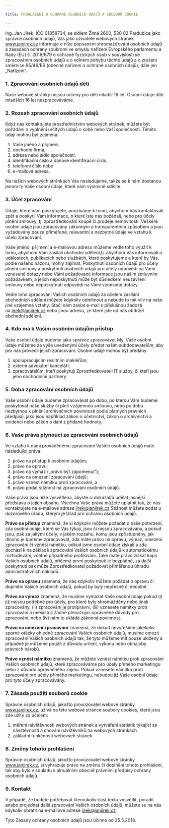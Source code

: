 ```yaml
---

title: PROHLÁŠENÍ O OCHRANĚ OSOBNÍCH ÚDAJŮ A SOUBORŮ COOKIE

---
```


Ing. Jan Jírek, IČO 01858734, se sídlem Žitná 2600, 530 02 Pardubice jako správce osobních údajů, Vás jako uživatele webových stránek www.janjirek.cz informuje o níže popsaném shromažďování osobních údajů a zásadách ochrany soukromí ve smyslu nařízení Evropského parlamentu a Rady (EU) č. 2016/679 o ochraně fyzických osob v souvislosti se zpracováním osobních údajů a o volném pohybu těchto údajů a o zrušení směrnice 95/46/ES (obecné nařízení o ochraně osobních údajů), dále jen „Nařízení“.

### 1. Zpracování osobních údajů dětí

Naše webové stránky nejsou určeny pro děti mladší 16 let. Osobní údaje dětí mladších 16 let nezpracováváme.

### 2. Rozsah zpracování osobních údajů

Když nás kontaktujete prostřednictvím webových stránek, můžete být požádáni o vyplnění určitých údajů o sobě nebo Vaší společnosti. Těmito údaji mohou být zejména:

1. Vaše jméno a příjmení,
2. obchodní firma,
3. adresa nebo sídlo společnosti,
4. identifikační číslo a daňové identifikační číslo,
5. telefonní číslo nebo
6. e-mailová adresa.

Na našich webových stránkách Vás nesledujeme, takže se k nám dostanou jenom ty Vaše osobní údaje, které nám výslovně sdělíte.

### 3. Účel zpracování

Údaje, které nám poskytujete, používáme k tomu, abychom Vás kontaktovali zpět a poskytli Vám informace, o které jste nás požádali, nebo pro účely plnění smlouvy, tj. zprostředkování koupě či prodeje nemovitosti. Veškeré osobní údaje jsou zpracovány zákonným a transparentním způsobem a jsou vyžadovány pouze přiměřené, relevantní a nezbytné údaje ve vztahu k účelu zpracování.

Vaše jméno, příjmení a e-mailovou adresu můžeme vedle toho využít k tomu, abychom Vám zasílali obchodní sdělení,tj. abychom Vás informovali o událostech, publikacích nebo službách, které poskytujeme a které by Vás, podle našeho názoru, mohly zajímat. Poskytnutí osobních údajů pro účely plnění smlouvy a poskytnutí osobních údajů pro účely odpovědi na Vámi vznesené dotazy nebo Vámi požadované informace jsou naším smluvním požadavkem, a jejich neposkytnutí může být důsledkem neuzavření smlouvy nebo neposkytnutí odpovědi na Vámi vznesené dotazy

Vedle toho zpracování Vašich osobních údajů za účelem zasílání obchodních sdělení můžete kdykoliv odmítnout a nebude to mít vliv na naše jiné vzájemné vztahy. Stačí nám zaslat e-mail s příslušnou žádostí na jirek@janjirek.cz nebo jinou adresu, ze které jste od nás obdržel obchodní sdělení.

### 4. Kdo má k Vašim osobním údajům přístup

Vaše osobní údaje budeme jako správce zpracovávat My. Vaše osobní údaje můžeme za výše uvedenými účely předat našim subdodavatelům, aby pro nás provedli jejich zpracování. Osobní údaje mohou být předány:

1. spolupracujícím realitním makléřům;
2. externí advokátní kanceláři;
3. zpracovatelům, kteří poskytují Zprostředkovateli IT služby, či kteří jsou jeho obchodními partnery

### 5. Doba zpracování osobních údajů

Vaše osobní údaje budeme zpracovávat po dobu, po kterou Vám budeme poskytovat naše služby či plnit vzájemnou smlouvu, nebo po dobu nezbytnou k plnění archivačních povinností podle platných právních předpisů, jako jsou například zákon o účetnictví, zákon o archivnictví a evidenci nebo zákon o dani z přidané hodnoty.

### 6. Vaše práva plynoucí ze zpracování osobních údajů

Ve vztahu k námi prováděnému zpracování Vašich osobních údajů máte následující práva:

1. právo na přístup k osobním údajům;
2. právo na opravu;
3. právo na výmaz („právo být zapomenut“);
4. právo na omezení zpracování údajů;
5. právo vznést námitku proti zpracování; a
6. právo podat stížnost na zpracování osobních údajů.

Vaše práva jsou níže vysvětlena, abyste si dokázal/a udělat jasnější představu o jejich obsahu. Všechna Vaše práva můžete uplatnit tak, že nás kontaktujete na e-mailové adrese jirek@janjirek.cz Stížnost můžete podat u dozorového úřadu, kterým je Úřad pro ochranu osobních údajů.

**Právo na přístup** znamená, že si kdykoliv můžete požádat o naše potvrzení, zda osobní údaje, které se Vás týkají, jsou či nejsou zpracovávány, a pokud jsou, pak za jakými účely, v jakém rozsahu, komu jsou zpřístupněny, jak dlouho je budeme zpracovávat, zda máte právo na opravu, výmaz, omezení zpracování či vznést námitku, odkud jsme osobní údaje získali a zda dochází k na základě zpracování Vašich osobních údajů k automatickému rozhodování, včetně případného profilování. Také máte právo získat kopii Vašich osobních údajů, přičemž první poskytnutí je bezplatné, za další poskytnutí pak může Zprostředkovatel požadovat přiměřenou úhradu administrativních nákladů.

**Právo na opravu** znamená, že nás kdykoliv můžete požádat o opravu či doplnění Vašich osobních údajů, pokud by byly nepřesné či neúplné.

**Právo na výmaz** znamená, že musíme vymazat Vaše osobní údaje pokud (i) již nejsou potřebné pro účely, pro které byly shromážděny nebo jinak zpracovány, (ii) zpracování je protiprávní, (iii) vznesete námitky proti zpracování a neexistují žádné převažující oprávněné důvody pro zpracování, nebo (iv) nám to ukládá zákonná povinnost.

**Právo na omezení zpracování** znamená, že dokud nevyřešíme jakékoliv sporné otázky ohledně zpracování Vašich osobních údajů, musíme omezit zpracování Vašich osobních údajů tak, že tyto můžeme mít pouze uloženy a případně je můžeme použít z důvodu určení, výkonu nebo obhajoby právních nároků.

**Právo vznést námitku** znamená, že můžete vznést námitku proti zpracování Vašich osobních údajů, které zpracováváme pro účely přímého marketingu nebo z důvodu oprávněného zájmu. Pokud vznesete námitku proti zpracování pro účely přímého marketingu, nebudou již Vaše osobní údaje pro tyto účely zpracovávány.

### 7. Zásada použití souborů cookie

Správce osobních údajů, jakožto provozovatel webové stránky www.janjirek.cz, užívá na této webové stránce soubory cookies, které jsou zde užity za účelem:

1. měření návštěvnosti webových stránek a vytváření statistik týkající se návštěvnosti a chování návštěvníků na webových stránkách
2. základní funkčnosti webových stránek

### 8. Změny tohoto prohlášení

Správce osobních údajů, jakožto provozovatel webové stránky www.janjirek.cz, si vyhrazuje právo na změnu či doplnění tohoto prohlášení, tak aby bylo v souladu s aktuálními obecně právními předpisy ochrany osobních údajů.

### 9. Kontakt

V případě, že budete potřebovat kteroukoliv část textu vysvětlit, poradit anebo projednat další zpracování Vašich osobních údajů, můžete se na nás kdykoliv obrátit na e-mailové adrese jirek@janjirek.cz

Tyto Zásady ochrany osobních údajů jsou účinné od 25.5.2018.
